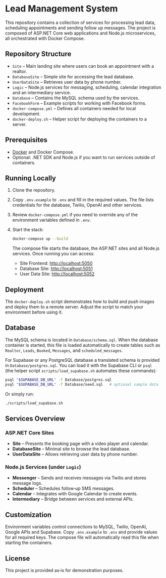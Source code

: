 # Lead Management System

This repository contains a collection of services for processing lead data, scheduling appointments and sending follow up messages. The project is composed of ASP.NET Core web applications and Node.js microservices, all orchestrated with Docker Compose.

## Repository Structure

- `Site` – Main landing site where users can book an appointment with a realtor.
- `DatabaseSite` – Simple site for accessing the lead database.
- `UserDataSite` – Retrieves user data by phone number.
- `Logic` – Node.js services for messaging, scheduling, calendar integration and an intermediary service.
- `Database` – Contains the MySQL schema used by the services.
- `FacebookForm` – Example scripts for working with Facebook forms.
- `docker-compose.yml` – Defines all containers needed for local development.
- `docker-deploy.sh` – Helper script for deploying the containers to a server.

## Prerequisites

- [Docker](https://www.docker.com/) and Docker Compose.
- Optional: .NET SDK and Node.js if you want to run services outside of containers.

## Running Locally

1. Clone the repository.
2. Copy `.env.example` to `.env` and fill in the required values. The file lists credentials for the database, Twilio, OpenAI and other services.
3. Review `docker-compose.yml` if you need to override any of the environment variables defined in `.env`.
4. Start the stack:

   ```bash
   docker-compose up --build
   ```

   The compose file starts the database, the ASP.NET sites and all Node.js services. Once running you can access:

   - Site Frontend: [http://localhost:5050](http://localhost:5050)
   - Database Site: [http://localhost:5051](http://localhost:5051)
   - User Data Site: [http://localhost:5052](http://localhost:5052)

## Deployment

The `docker-deploy.sh` script demonstrates how to build and push images and deploy them to a remote server. Adjust the script to match your environment before using it.

## Database

The MySQL schema is located in `Database/schema.sql`. When the database container is started, this file is loaded automatically to create tables such as `Realtor`, `Leads`, `Booked`, `Messages`, and `scheduled_messages`.

For Supabase or any PostgreSQL database a translated schema is provided in `Database/postgres.sql`. You can load it with the Supabase CLI or `psql` (the helper script `scripts/load_supabase.sh` automates these commands):

```bash
psql "$SUPABASE_DB_URL" -f Database/postgres.sql
psql "$SUPABASE_DB_URL" -f Database/seed.sql   # optional sample data
```
Or simply run:

```bash
./scripts/load_supabase.sh
```

## Services Overview

### ASP.NET Core Sites

- **Site** – Presents the booking page with a video player and calendar.
- **DatabaseSite** – Minimal site to browse the lead database.
- **UserDataSite** – Allows retrieving user data by phone number.

### Node.js Services (under `Logic`)

- **Messenger** – Sends and receives messages via Twilio and stores message logs.
- **Scheduler** – Schedules follow‑up SMS messages.
- **Calendar** – Integrates with Google Calendar to create events.
- **Intermediary** – Bridge between services and external APIs.

## Customization

Environment variables control connections to MySQL, Twilio, OpenAI, Google APIs and Supabase. Copy `.env.example` to `.env` and provide values for all required keys. The compose file will automatically read this file when starting the containers.

## License

This project is provided as‑is for demonstration purposes.

